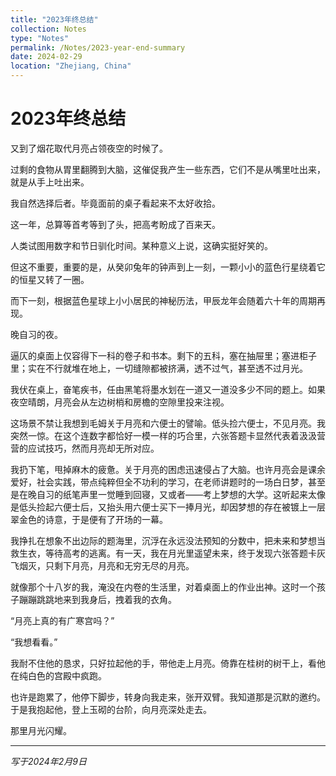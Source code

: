 ```yaml
---
title: "2023年终总结"
collection: Notes
type: "Notes"
permalink: /Notes/2023-year-end-summary
date: 2024-02-29
location: "Zhejiang, China"
---
```


# 2023年终总结

又到了烟花取代月亮占领夜空的时候了。


过剩的食物从胃里翻腾到大脑，这催促我产生一些东西，它们不是从嘴里吐出来，就是从手上吐出来。

我自然选择后者。毕竟面前的桌子看起来不太好收拾。


这一年，总算等首考等到了头，把高考盼成了百来天。

人类试图用数字和节日驯化时间。某种意义上说，这确实挺好笑的。

但这不重要，重要的是，从癸卯兔年的钟声到上一刻，一颗小小的蓝色行星绕着它的恒星又转了一圈。

而下一刻，根据蓝色星球上小小居民的神秘历法，甲辰龙年会随着六十年的周期再现。


晚自习的夜。

逼仄的桌面上仅容得下一科的卷子和书本。剩下的五科，塞在抽屉里；塞进柜子里；实在不行就堆在地上，一切缝隙都被挤满，透不过气，甚至透不过月光。

我伏在桌上，奋笔疾书，任由黑笔将墨水划在一道又一道没多少不同的题上。如果夜空晴朗，月亮会从左边树梢和房檐的空隙里投来注视。

这场景不禁让我想到毛姆关于月亮和六便士的譬喻。低头捡六便士，不见月亮。我突然一惊。在这个连数字都恰好一模一样的巧合里，六张答题卡显然代表着汲汲营营的应试技巧，然而月亮却无所对应。

我扔下笔，甩掉麻木的疲惫。关于月亮的困虑迅速侵占了大脑。也许月亮会是课余爱好，社会实践，带点纯粹但全不功利的学习，在老师讲题时的一场白日梦，甚至是在晚自习的纸笔声里一觉睡到回寝，又或者——考上梦想的大学。这听起来太像是低头捡起六便士后，又抬头用六便士买下一捧月光，却因梦想的存在被镀上一层翠金色的诗意，于是便有了开场的一幕。

我挣扎在想象不出边际的题海里，沉浮在永远没法预知的分数中，把未来和梦想当救生衣，等待高考的逃离。有一天，我在月光里遥望未来，终于发现六张答题卡灰飞烟灭，只剩下月亮，月亮和无穷无尽的月亮。


就像那个十八岁的我，淹没在内卷的生活里，对着桌面上的作业出神。这时一个孩子蹦蹦跳跳地来到我身后，拽着我的衣角。

“月亮上真的有广寒宫吗？”

“我想看看。”

我耐不住他的恳求，只好拉起他的手，带他走上月亮。倚靠在桂树的树干上，看他在纯白色的宫殿中疯跑。

也许是跑累了，他停下脚步，转身向我走来，张开双臂。我知道那是沉默的邀约。于是我抱起他，登上玉砌的台阶，向月亮深处走去。

那里月光闪耀。

---

*写于2024年2月9日*
